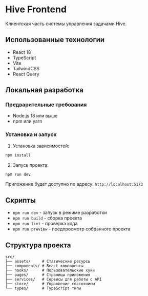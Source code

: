 # Hive Frontend

Клиентская часть системы управления задачами Hive.

## Использованные технологии

- React 18
- TypeScript
- Vite
- TailwindCSS
- React Query

## Локальная разработка

### Предварительные требования
- Node.js 18 или выше
- npm или yarn

### Установка и запуск

1. Установка зависимостей:
```bash
npm install
```

2. Запуск проекта:
```bash
npm run dev
```

Приложение будет доступно по адресу: `http://localhost:5173`

## Скрипты

- `npm run dev` - запуск в режиме разработки
- `npm run build` - сборка проекта
- `npm run lint` - проверка кода
- `npm run preview` - предпросмотр собранного проекта

## Структура проекта

```
src/
├── assets/     # Статические ресурсы
├── components/ # React компоненты
├── hooks/      # Пользовательские хуки
├── pages/      # Страницы приложения
├── services/   # Сервисы для работы с API
├── store/      # Управление состоянием
└── types/      # TypeScript типы
```
